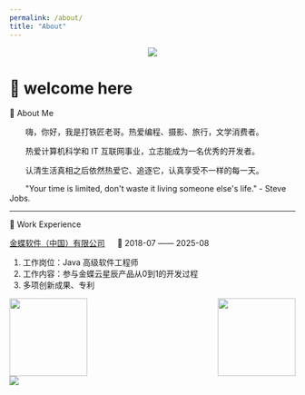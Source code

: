```yaml
---
permalink: /about/
title: "About"
---
```


<div align="center">
  <!-- dynamic typing effect 动态打字效果 -->
  <img src="https://readme-typing-svg.demolab.com?font=Fira+Code&pause=1000&width=500&lines=love coding&center=true&size=26" />
</div>

#  🙋 welcome here

<div align="left">
<div>

🤺 About Me

<p>&emsp;&emsp;嗨，你好，我是打铁匠老哥。热爱编程、摄影、旅行，文学消费者。</p>
<p>&emsp;&emsp;热爱计算机科学和 IT 互联网事业，立志能成为一名优秀的开发者。</p>
<p>&emsp;&emsp;认清生活真相之后依然热爱它、追逐它，认真享受不一样的每一天。</p>
<p>&emsp;&emsp;"Your time is limited, don't waste it living someone else's life." - Steve Jobs.  </p>

</div>
<hr/>
<div>


🏢 Work Experience

<!-- <img align="right" width="88" src="https://www.kingdee.com/r/cms/www/default/v0.1/images/new-index/logo.png" /> -->

[金蝶软件（中国）有限公司](https://www.kingdee.com/) &emsp; 📌 2018-07 —— 2025-08

1. 工作岗位：Java 高级软件工程师
2. 工作内容：参与金蝶云星辰产品从0到1的开发过程
3. 多项创新成果、专利

</div>


<div style="display:flex;justify-content:space-between">

<!-- GitHub 数据统计 -->
<img height="137px" style="pointer-events: none" src="https://github-readme-stats.vercel.app/api?username=EugeneLau0&hide_title=true&hide_border=true&show_icons=trueline_height=21&text_color=000&icon_color=000&bg_color=0,ea6161,ffc64d,fffc4d,52fa5a&theme=graywhite" />

<img height="137px" src="https://github-readme-stats-git-masterrstaa-rickstaa.vercel.app/api/top-langs/?username=EugeneLau0&hide_title=true&hide_border=true&layout=compact&langs_count=5&text_color=000&icon_color=fff&bg_color=0,52fa5a,4dfcff,c64dff&theme=graywhite" />

</div>

<!-- GitHub Activity Graph GitHub 活动图 -->
<picture>
  <source media="(prefers-color-scheme: dark)" srcset="https://github-readme-activity-graph.vercel.app/graph?username=EugeneLau0&theme=xcode&bg_color=FF000000&hide_border=true" />
  <source media="(prefers-color-scheme: light)" srcset="https://github-readme-activity-graph.vercel.app/graph?username=EugeneLau0&theme=xcode&bg_color=FF000000&color=000000&hide_border=true" />
  <img src="https://github-readme-activity-graph.vercel.app/graph?username=EugeneLau0&theme=xcode&bg_color=FF000000&hide_border=true" />
</picture>


</div>
